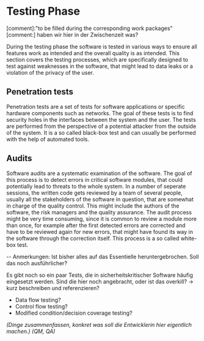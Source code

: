 # Testing Phase

  [comment]:"to be filled during the corresponding work packages"
  [comment:] haben wir hier in der Zwischenzeit was?

During the testing phase the software is tested in various ways to ensure all features work as intended and the overall quality is as intended. This section covers the testing processes, which are specifically designed to test against weaknesses in the software, that might lead to data leaks or a violation of the privacy of the user.

## Penetration tests

Penetration tests are a set of tests for software applications or specific hardware components such as networks. The goal of these tests is to find security holes in the interfaces between the system and the user. The tests are performed from the perspective of a potential attacker from the outside of the system. It is a so called black-box test and can usually be performed with the help of automated tools.

## Audits

Software audits are a systematic examination of the software. The goal of this process is to detect errors in critical software modules, that could potentially lead to threats to the whole system. In a number of seperate sessions, the written code gets reviewed by a team of several people, usually all the stakeholders of the software in question, that are somewhat in charge of the quality control. This might include the authors of the software, the risk managers and the quality assurance. The audit process might be very time consuming, since it is common to review a module more than once, for example after the first detected errors are corrected and have to be reviewed again for new errors, that might have found its way in the software through the correction itself. This process is a so called white-box test.


-- Anmerkungen:
Ist bisher alles auf das Essentielle heruntergebrochen. Soll das noch ausführlicher?


Es gibt noch so ein paar Tests, die in sicherheitskritischer Software häufig eingesetzt werden. Sind die hier noch angebracht, oder ist das overkill? -> kurz beschreiben und referenzieren?
- Data flow testing?
- Control flow testing?
- Modified condition/decision coverage testing?


*(Dinge zusammenfassen, konkret was soll die Entwicklerin hier eigentlich machen.)*
*(QM, QA)*

